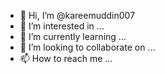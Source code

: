 - 👋 Hi, I’m @kareemuddin007
- 👀 I’m interested in ...
- 🌱 I’m currently learning ...
- 💞️ I’m looking to collaborate on ...
- 📫 How to reach me ...

<!---
kareemuddin007/kareemuddin007 is a ✨ special ✨ repository because its `README.md` (this file) appears on your GitHub profile.
You can click the Preview link to take a look at your changes.
--->





